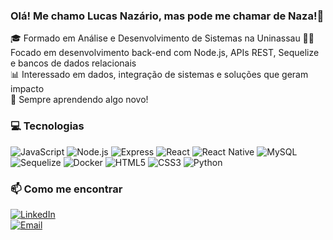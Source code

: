 ### Olá! Me chamo Lucas Nazário, mas pode me chamar de Naza!👋

🎓 Formado em Análise e Desenvolvimento de Sistemas na Uninassau
👨‍💻 Focado em desenvolvimento back-end com Node.js, APIs REST, Sequelize e bancos de dados relacionais  
📊 Interessado em dados, integração de sistemas e soluções que geram impacto  
🚀 Sempre aprendendo algo novo!

### 💻 Tecnologias

![JavaScript](https://img.shields.io/badge/-JavaScript-black?style=flat-square&logo=javascript)
![Node.js](https://img.shields.io/badge/-Node.js-black?style=flat-square&logo=node.js)
![Express](https://img.shields.io/badge/-Express-black?style=flat-square&logo=express)
![React](https://img.shields.io/badge/-React-black?style=flat-square&logo=react)
![React Native](https://img.shields.io/badge/-React%20Native-black?style=flat-square&logo=react)
![MySQL](https://img.shields.io/badge/-MySQL-black?style=flat-square&logo=mysql)
![Sequelize](https://img.shields.io/badge/-Sequelize-black?style=flat-square&logo=sequelize)
![Docker](https://img.shields.io/badge/-Docker-black?style=flat-square&logo=docker)
![HTML5](https://img.shields.io/badge/-HTML5-black?style=flat-square&logo=html5)
![CSS3](https://img.shields.io/badge/-CSS3-black?style=flat-square&logo=css3)
![Python](https://img.shields.io/badge/-Python-black?style=flat-square&logo=python)



### 📫 Como me encontrar

[![LinkedIn](https://img.shields.io/badge/-LinkedIn-blue?style=flat-square&logo=linkedin)](https://www.linkedin.com/in/lucas-naz%C3%A1rio-80b02a289/)  
[![Email](https://img.shields.io/badge/-lucasnazario.tech@gmail.com-red?style=flat-square&logo=gmail)](mailto:lucasnazario.tech@gmail.com)
